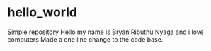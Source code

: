 # hello_world
Simple repository 
Hello my name is Bryan Ributhu Nyaga and i love computers
Made a one line change to the code base.
